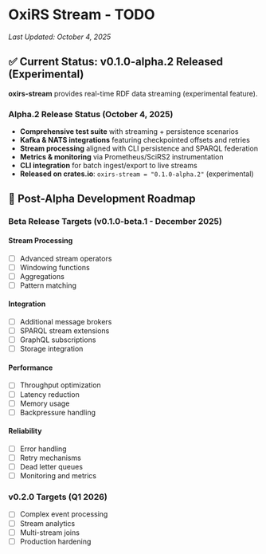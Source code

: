 # OxiRS Stream - TODO

*Last Updated: October 4, 2025*

## ✅ Current Status: v0.1.0-alpha.2 Released (Experimental)

**oxirs-stream** provides real-time RDF data streaming (experimental feature).

### Alpha.2 Release Status (October 4, 2025)
- **Comprehensive test suite** with streaming + persistence scenarios
- **Kafka & NATS integrations** featuring checkpointed offsets and retries
- **Stream processing** aligned with CLI persistence and SPARQL federation
- **Metrics & monitoring** via Prometheus/SciRS2 instrumentation
- **CLI integration** for batch ingest/export to live streams
- **Released on crates.io**: `oxirs-stream = "0.1.0-alpha.2"` (experimental)

## 🎯 Post-Alpha Development Roadmap

### Beta Release Targets (v0.1.0-beta.1 - December 2025)

#### Stream Processing
- [ ] Advanced stream operators
- [ ] Windowing functions
- [ ] Aggregations
- [ ] Pattern matching

#### Integration
- [ ] Additional message brokers
- [ ] SPARQL stream extensions
- [ ] GraphQL subscriptions
- [ ] Storage integration

#### Performance
- [ ] Throughput optimization
- [ ] Latency reduction
- [ ] Memory usage
- [ ] Backpressure handling

#### Reliability
- [ ] Error handling
- [ ] Retry mechanisms
- [ ] Dead letter queues
- [ ] Monitoring and metrics

### v0.2.0 Targets (Q1 2026)
- [ ] Complex event processing
- [ ] Stream analytics
- [ ] Multi-stream joins
- [ ] Production hardening